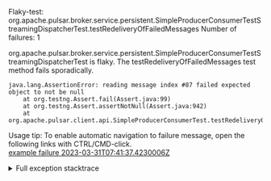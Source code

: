         
Flaky-test: org.apache.pulsar.broker.service.persistent.SimpleProducerConsumerTestStreamingDispatcherTest.testRedeliveryOfFailedMessages
Number of failures: 1

org.apache.pulsar.broker.service.persistent.SimpleProducerConsumerTestStreamingDispatcherTest is flaky. The testRedeliveryOfFailedMessages test method fails sporadically.

```
java.lang.AssertionError: reading message index #87 failed expected object to not be null
	at org.testng.Assert.fail(Assert.java:99)
	at org.testng.Assert.assertNotNull(Assert.java:942)
	at org.apache.pulsar.client.api.SimpleProducerConsumerTest.testRedeliveryOfFailedMessages(SimpleProducerConsumerTest.java:2992)
```

Usage tip: To enable automatic navigation to failure message, open the following links with CTRL/CMD-click.  
[example failure 2023-03-31T07:41:37.4230006Z](https://github.com/apache/pulsar/actions/runs/4572619192/jobs/8072070545#step:9:814)  


<details>
<summary>Full exception stacktrace</summary>
<code><pre>
java.lang.AssertionError: reading message index #87 failed expected object to not be null
	at org.testng.Assert.fail(Assert.java:99)
	at org.testng.Assert.assertNotNull(Assert.java:942)
	at org.apache.pulsar.client.api.SimpleProducerConsumerTest.testRedeliveryOfFailedMessages(SimpleProducerConsumerTest.java:2992)
	at java.base/jdk.internal.reflect.NativeMethodAccessorImpl.invoke0(Native Method)
	at java.base/jdk.internal.reflect.NativeMethodAccessorImpl.invoke(NativeMethodAccessorImpl.java:62)
	at java.base/jdk.internal.reflect.DelegatingMethodAccessorImpl.invoke(DelegatingMethodAccessorImpl.java:43)
	at java.base/java.lang.reflect.Method.invoke(Method.java:566)
	at org.testng.internal.MethodInvocationHelper.invokeMethod(MethodInvocationHelper.java:132)
	at org.testng.internal.InvokeMethodRunnable.runOne(InvokeMethodRunnable.java:45)
	at org.testng.internal.InvokeMethodRunnable.call(InvokeMethodRunnable.java:73)
	at org.testng.internal.InvokeMethodRunnable.call(InvokeMethodRunnable.java:11)
	at java.base/java.util.concurrent.FutureTask.run(FutureTask.java:264)
	at java.base/java.util.concurrent.ThreadPoolExecutor.runWorker(ThreadPoolExecutor.java:1128)
	at java.base/java.util.concurrent.ThreadPoolExecutor$Worker.run(ThreadPoolExecutor.java:628)
	at java.base/java.lang.Thread.run(Thread.java:829)

</pre></code>
</details>

